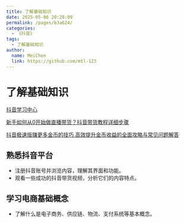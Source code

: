 ```yaml
---
title: 了解基础知识
date: 2025-05-06 20:28:09
permalink: /pages/b3a624/
categories:
  - 《抖音》
tags:
  - 了解基础知识
author: 
  name: MeiChen
  link: https://github.com/mtl-123
---
```


# 了解基础知识

[抖音学习中心](https://school.jinritemai.com/doudian/web/article/103279?from=shop_settled)

[新手如何从0开始做直播带货？抖音带货教程详细步骤](https://zhuanlan.zhihu.com/p/658519578)

[抖音极速版赚更多金币的技巧 高效提升金币收益的全面攻略与常见问题解答](https://www.biqiusoft.com/seo/86153)

## 熟悉抖音平台

- 注册抖音账号并浏览内容，理解其界面和功能。
- 观看一些成功的抖音带货视频，分析它们的内容特点。

## 学习电商基础概念

- 了解什么是电子商务、供应链、物流、支付系统等基本概念。
